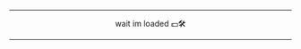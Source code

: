 <hr>
<p align="center">
<a href="https://k3rto.github.io/web_profile/" style="text-decoration: none;">wait im loaded 💵🛠</a>
</p>
<hr>
